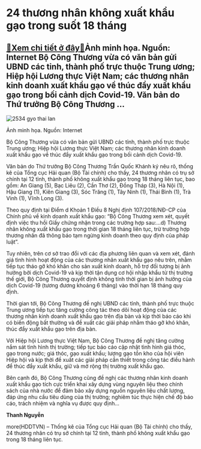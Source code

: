 24 thương nhân không xuất khẩu gạo trong suốt 18 tháng
======================================================

[:gift:Xem chi tiết ở đây:gift:](https://hddtvn.com/24-thuong-nhan-khong-xuat-khau-gao-trong-suot-18-thang/)Ảnh minh họa. Nguồn: Internet Bộ Công Thương vừa có văn bản gửi UBND các tỉnh, thành phố trực thuộc Trung ương; Hiệp hội Lương thực Việt Nam; các thương nhân kinh doanh xuất khẩu gạo về thúc đẩy xuất khẩu gạo trong bối cảnh dịch Covid-19. Văn bản do Thứ trưởng Bộ Công Thương …
-------------------------------------------------------------------------------------------------------------------------------------------------------------------------------------------------------------------------------------------------------------------------------------





![2534 gyo thai lan](https://haiquanonline.com.vn/stores/news_dataimages/thanhnt/072020/27/09/2534_gYo_thai_lan.jpg?rt=20201007152519 "Ảnh minh họa. Nguồn: Internet")


Ảnh minh họa. Nguồn: Internet



Bộ Công Thương vừa có văn bản gửi UBND các tỉnh, thành phố trực thuộc Trung ương; Hiệp hội Lương thực Việt Nam; các thương nhân kinh doanh xuất khẩu gạo về thúc đẩy xuất khẩu gạo trong bối cảnh dịch Covid-19.


Văn bản do Thứ trưởng Bộ Công Thương Trần Quốc Khánh ký nêu rõ, thống kê của Tổng cục Hải quan (Bộ Tài chính) cho thấy, 24 thương nhân có trụ sở chính tại 12 tỉnh, thành phố không xuất khẩu gạo trong 18 tháng liên tục, bao gồm: An Giang (5), Bạc Liêu (2), Cần Thơ (2), Đồng Tháp (3), Hà Nội (1), Hậu Giang (1), Kiên Giang (3), Sóc Trăng (1), Tây Ninh (1), Thái Bình (1), Trà Vinh (1), Vĩnh Long (3).


Theo quy định tại Điểm d Khoản 1 Điều 8 Nghị định 107/2018/NĐ-CP của Chính phủ về kinh doanh xuất khẩu gạo: “Bộ Công Thương xem xét, quyết định việc thu hồi Giấy chứng nhận trong các trường hợp sau:…d) Thương nhân không xuất khẩu gạo trong thời gian 18 tháng liên tục, trừ trường hợp thương nhân đã thông báo tạm ngừng kinh doanh theo quy định của pháp luật”.


Tuy nhiên, trên cơ sở trao đổi với các địa phương liên quan và xem xét, đánh giá tình hình hoạt động của các thương nhân xuất khẩu gạo nêu trên, nhằm tiếp tục tháo gỡ khó khăn cho sản xuất kinh doanh, hỗ trợ đối tượng bị ảnh hưởng bởi dịch Covid-19 và kịp thời tận dụng cơ hội nhập khẩu từ thị trường thế giới, Bộ Công Thương quyết định không tính thời gian bị ảnh hưởng của dịch Covid-19 (tương đương khoảng 6 tháng) vào thời hạn 18 tháng quy định.


Thời gian tới, Bộ Công Thương đề nghị UBND các tỉnh, thành phố trực thuộc Trung ương tiếp tục tăng cường công tác theo dõi hoạt động của các thương nhân kinh doanh xuất khẩu gạo trên địa bàn và kịp thời báo cáo khi có biến động bất thường và đề xuất các giải pháp nhằm tháo gỡ khó khăn, thúc đẩy xuất khẩu gạo trên địa bàn.


Với Hiệp hội Lương thực Việt Nam, Bộ Công Thương đề nghị tăng cường nắm sát tình hình thị trường; tiếp tục báo cáo cập nhật tình hình giá thóc, gạo trong nước; giá thóc, gạo xuất khẩu; lượng gạo tồn kho của hội viên Hiệp hội và kịp thời đề xuất các giải pháp cần thiết trong công tác điều hành để thúc đẩy xuất khẩu, giữ và mở rộng thị trường xuất khẩu gạo.


Bên cạnh đó, Bộ Công Thương cũng đề nghị các thương nhân kinh doanh xuất khẩu gạo tích cực triển khai xây dựng vùng nguyên liệu theo chính sách của nhà nước để đảm bảo xây dựng nguồn nguyên liệu chất lượng, đáp ứng nhu cầu tiêu dùng của thị trường; nghiêm túc thực hiện chế độ báo cáo, trách nhiệm và nghĩa vụ được quy định…




**Thanh Nguyễn**



more(HDDTVN) – Thống kê của Tổng cục Hải quan (Bộ Tài chính) cho thấy, 24 thương nhân có trụ sở chính tại 12 tỉnh, thành phố không xuất khẩu gạo trong 18 tháng liên tục.

